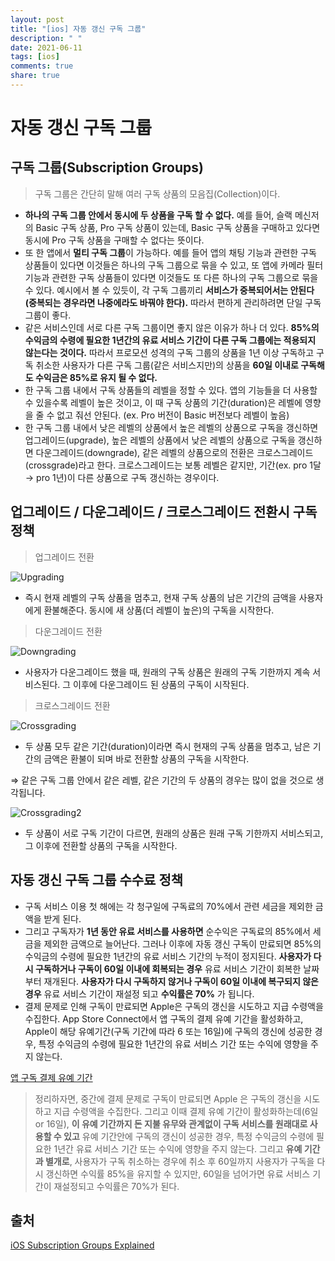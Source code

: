 ```yaml
---
layout: post
title: "[ios] 자동 갱신 구독 그룹"
description: " "
date: 2021-06-11
tags: [ios]
comments: true
share: true
---
```


# 자동 갱신 구독 그룹

## 구독 그룹(Subscription Groups)

> 구독 그룹은 간단히 말해 여러 구독 상품의 모음집(Collection)이다.

- **하나의 구독 그룹 안에서 동시에 두 상품을 구독 할 수 없다.** 예를 들어, 슬랙 메신저의 Basic 구독 상품, Pro 구독 상품이 있는데, Basic 구독 상품을 구매하고 있다면 동시에 Pro 구독 상품을 구매할 수 없다는 뜻이다.
- 또 한 앱에서 **멀티 구독 그룹**이 가능하다. 예를 들어 앱의 채팅 기능과 관련한 구독 상품들이 있다면 이것들은 하나의 구독 그룹으로 묶을 수 있고, 또 앱에 카메라 필터 기능과 관련한 구독 상품들이 있다면 이것들도 또 다른 하나의 구독 그룹으로 묶을 수 있다. 예시에서 볼 수 있듯이, 각 구독 그룹끼리 **서비스가 중복되어서는 안된다(중복되는 경우라면 나중에라도 바꿔야 한다).** 따라서 편하게 관리하려면 단일 구독 그룹이 좋다.
- 같은 서비스인데 서로 다른 구독 그룹이면 좋지 않은 이유가 하나 더 있다. **85%의 수익금의 수령에 필요한 1년간의 유료 서비스 기간이 다른 구독 그룹에는 적용되지 않는다는 것이다.** 따라서 프로모션 성격의 구독 그룹의 상품을 1년 이상 구독하고 구독 취소한 사용자가 다른 구독 그룹(같은 서비스지만)의 상품을 **60일 이내로 구독해도 수익금은 85%로 유지 될 수 없다.**
- 한 구독 그룹 내에서 구독 상품들의 레벨을 정할 수 있다. 앱의 기능들을 더 사용할 수 있을수록 레벨이 높은 것이고, 이 때 구독 상품의 기간(duration)은 레벨에 영향을 줄 수 없고 줘선 안된다. (ex. Pro 버전이 Basic 버전보다 레벨이 높음)
- 한 구독 그룹 내에서 낮은 레벨의 상품에서 높은 레벨의 상품으로 구독을 갱신하면 업그레이드(upgrade), 높은 레벨의 상품에서 낮은 레벨의 상품으로 구독을 갱신하면 다운그레이드(downgrade), 같은 레벨의 상품으로의 전환은 크로스그레이드(crossgrade)라고 한다. 크로스그레이드는 보통 레벨은 같지만, 기간(ex. pro 1달 → pro 1년)이 다른 상품으로 구독 갱신하는 경우이다.

## 업그레이드 / 다운그레이드 / 크로스그레이드 전환시 구독 정책

> 업그레이드 전환

![Upgrading](https://user-images.githubusercontent.com/38216027/100183836-53ba2100-2f23-11eb-9d94-d789cba01c4a.png)

- 즉시 현재 레벨의 구독 상품을 멈추고, 현재 구독 상품의 남은 기간의 금액을 사용자에게 환불해준다. 동시에 새 상품(더 레벨이 높은)의 구독을 시작한다.

> 다운그레이드 전환

![Downgrading](https://user-images.githubusercontent.com/38216027/100183837-5452b780-2f23-11eb-8816-8f005fd6bd88.png)

- 사용자가 다운그레이드 했을 때, 원래의 구독 상품은 원래의 구독 기한까지 계속 서비스된다. 그 이후에 다운그레이드 된 상품의 구독이 시작된다.

> 크로스그레이드 전환

![Crossgrading](https://user-images.githubusercontent.com/38216027/100183842-5583e480-2f23-11eb-8be4-deab08e2bc04.png)

- 두 상품 모두 같은 기간(duration)이라면 즉시 현재의 구독 상품을 멈추고, 남은 기간의 금액은 환불이 되며 바로 전환할 상품의 구독을 시작한다.

⇒  같은 구독 그룹 안에서 같은 레벨, 같은 기간의 두 상품의 경우는 많이 없을 것으로 생각됩니다.

![Crossgrading2](https://user-images.githubusercontent.com/38216027/100183843-56b51180-2f23-11eb-87a5-3b3fd20958c8.png)

- 두 상품이 서로 구독 기간이 다르면, 원래의 상품은 원래 구독 기한까지 서비스되고, 그 이후에 전환할 상품의 구독을 시작한다.

## 자동 갱신 구독 그룹 수수료 정책

- 구독 서비스 이용 첫 해에는 각 청구일에 구독료의 70%에서 관련 세금을 제외한 금액을 받게 된다.
- 그리고 구독자가 **1년 동안 유료 서비스를 사용하면** 순수익은 구독료의 85%에서 세금을 제외한 금액으로 늘어난다. 그러나 이후에 자동 갱신 구독이 만료되면 85%의 수익금의 수령에 필요한 1년간의 유료 서비스 기간의 누적이 정지된다. 
**사용자가 다시 구독하거나 구독이 60일 이내에 회복되는 경우** 유료 서비스 기간이 회복한 날짜부터 재개된다. **사용자가 다시 구독하지 않거나 구독이 60일 이내에 복구되지 않은 경우** 유료 서비스 기간이 재설정 되고 **수익률은 70%** 가 됩니다.
- 결제 문제로 인해 구독이 만료되면 Apple은 구독의 갱신을 시도하고 지급 수령액을 수집한다. App Store Connect에서 앱 구독의 결제 유예 기간을 활성화하고, Apple이 해당 유예기간(구독 기간에 따라 6 또는 16일)에 구독의 갱신에 성공한 경우, 특정 수익금의 수령에 필요한 1년간의 유료 서비스 기간 또는 수익에 영향을 주지 않는다.

[앱 구독 결제 유예 기간](https://www.notion.so/07f6056db21e433182a5e3bcb56fdc38)

> 정리하자면, 중간에 결제 문제로 구독이 만료되면 Apple 은 구독의 갱신을 시도하고 지급 수령액을 수집한다. 그리고 이때 결제 유예 기간이 활성화하는데(6일 or 16일), **이 유예 기간까지 돈 지불 유무와 관계없이 구독 서비스를 원래대로 사용할 수 있고** 유예 기간안에 구독의 갱신이 성공한 경우, 특정 수익금의 수령에 필요한 1년간 유료 서비스 기간 또는 수익에 영향을 주지 않는다. 그리고 **유예 기간과 별개로**, 사용자가 구독 취소하는 경우에 취소 후 60일까지 사용자가 구독을 다시 갱신하면 수익률 85%을 유지할 수 있지만, 60일을 넘어가면 유료 서비스 기간이 재설정되고 수익률은 70%가 된다.

## 출처

[iOS Subscription Groups Explained](https://www.revenuecat.com/blog/ios-subscription-groups-explained)

[](https://help.apple.com/app-store-connect/#/dev58bda3212)